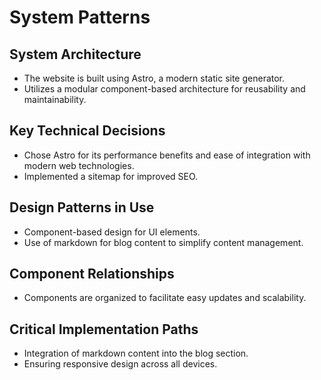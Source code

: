 # System Patterns

## System Architecture
- The website is built using Astro, a modern static site generator.
- Utilizes a modular component-based architecture for reusability and maintainability.

## Key Technical Decisions
- Chose Astro for its performance benefits and ease of integration with modern web technologies.
- Implemented a sitemap for improved SEO.

## Design Patterns in Use
- Component-based design for UI elements.
- Use of markdown for blog content to simplify content management.

## Component Relationships
- Components are organized to facilitate easy updates and scalability.

## Critical Implementation Paths
- Integration of markdown content into the blog section.
- Ensuring responsive design across all devices.
